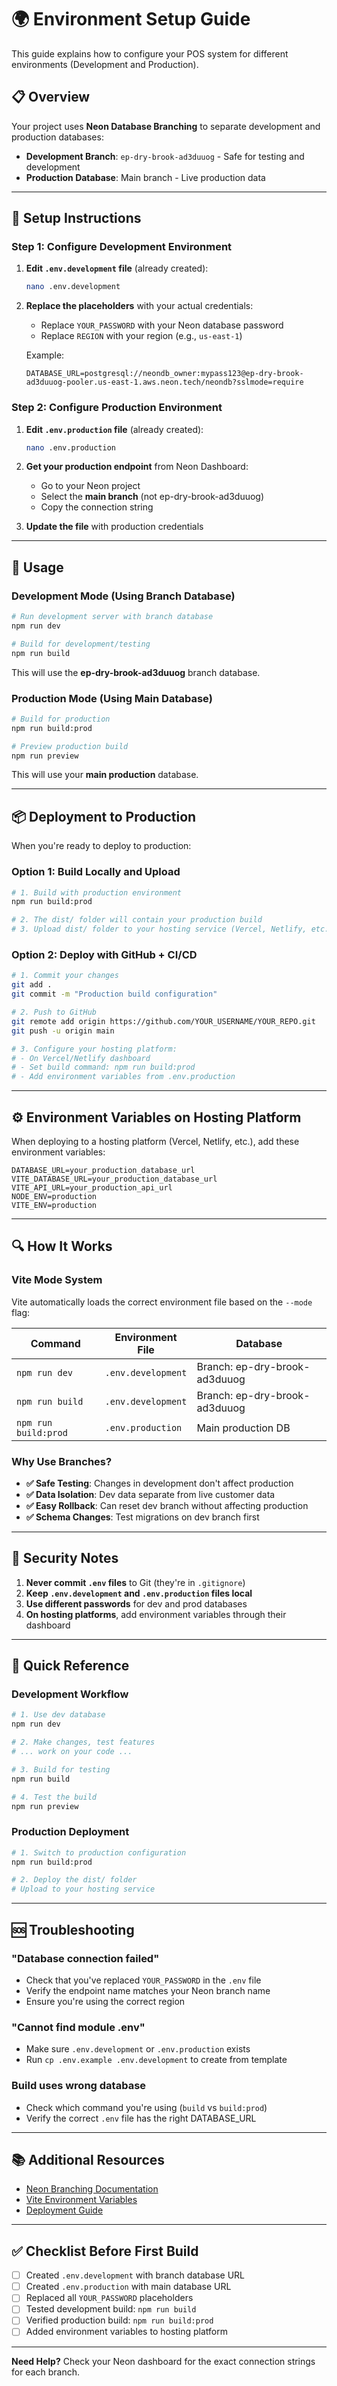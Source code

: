 # 🌍 Environment Setup Guide

This guide explains how to configure your POS system for different environments (Development and Production).

## 📋 Overview

Your project uses **Neon Database Branching** to separate development and production databases:

- **Development Branch**: `ep-dry-brook-ad3duuog` - Safe for testing and development
- **Production Database**: Main branch - Live production data

---

## 🔧 Setup Instructions

### Step 1: Configure Development Environment

1. **Edit `.env.development` file** (already created):
   ```bash
   nano .env.development
   ```

2. **Replace the placeholders** with your actual credentials:
   - Replace `YOUR_PASSWORD` with your Neon database password
   - Replace `REGION` with your region (e.g., `us-east-1`)
   
   Example:
   ```env
   DATABASE_URL=postgresql://neondb_owner:mypass123@ep-dry-brook-ad3duuog-pooler.us-east-1.aws.neon.tech/neondb?sslmode=require
   ```

### Step 2: Configure Production Environment

1. **Edit `.env.production` file** (already created):
   ```bash
   nano .env.production
   ```

2. **Get your production endpoint** from Neon Dashboard:
   - Go to your Neon project
   - Select the **main branch** (not ep-dry-brook-ad3duuog)
   - Copy the connection string
   
3. **Update the file** with production credentials

---

## 🚀 Usage

### Development Mode (Using Branch Database)

```bash
# Run development server with branch database
npm run dev

# Build for development/testing
npm run build
```

This will use the **ep-dry-brook-ad3duuog** branch database.

### Production Mode (Using Main Database)

```bash
# Build for production
npm run build:prod

# Preview production build
npm run preview
```

This will use your **main production** database.

---

## 📦 Deployment to Production

When you're ready to deploy to production:

### Option 1: Build Locally and Upload

```bash
# 1. Build with production environment
npm run build:prod

# 2. The dist/ folder will contain your production build
# 3. Upload dist/ folder to your hosting service (Vercel, Netlify, etc.)
```

### Option 2: Deploy with GitHub + CI/CD

```bash
# 1. Commit your changes
git add .
git commit -m "Production build configuration"

# 2. Push to GitHub
git remote add origin https://github.com/YOUR_USERNAME/YOUR_REPO.git
git push -u origin main

# 3. Configure your hosting platform:
# - On Vercel/Netlify dashboard
# - Set build command: npm run build:prod
# - Add environment variables from .env.production
```

---

## ⚙️ Environment Variables on Hosting Platform

When deploying to a hosting platform (Vercel, Netlify, etc.), add these environment variables:

```
DATABASE_URL=your_production_database_url
VITE_DATABASE_URL=your_production_database_url
VITE_API_URL=your_production_api_url
NODE_ENV=production
VITE_ENV=production
```

---

## 🔍 How It Works

### Vite Mode System

Vite automatically loads the correct environment file based on the `--mode` flag:

| Command | Environment File | Database |
|---------|-----------------|----------|
| `npm run dev` | `.env.development` | Branch: ep-dry-brook-ad3duuog |
| `npm run build` | `.env.development` | Branch: ep-dry-brook-ad3duuog |
| `npm run build:prod` | `.env.production` | Main production DB |

### Why Use Branches?

- **✅ Safe Testing**: Changes in development don't affect production
- **✅ Data Isolation**: Dev data separate from live customer data  
- **✅ Easy Rollback**: Can reset dev branch without affecting production
- **✅ Schema Changes**: Test migrations on dev branch first

---

## 🔐 Security Notes

1. **Never commit `.env` files** to Git (they're in `.gitignore`)
2. **Keep `.env.development` and `.env.production` files local**
3. **Use different passwords** for dev and prod databases
4. **On hosting platforms**, add environment variables through their dashboard

---

## 📝 Quick Reference

### Development Workflow
```bash
# 1. Use dev database
npm run dev

# 2. Make changes, test features
# ... work on your code ...

# 3. Build for testing
npm run build

# 4. Test the build
npm run preview
```

### Production Deployment
```bash
# 1. Switch to production configuration
npm run build:prod

# 2. Deploy the dist/ folder
# Upload to your hosting service
```

---

## 🆘 Troubleshooting

### "Database connection failed"
- Check that you've replaced `YOUR_PASSWORD` in the `.env` file
- Verify the endpoint name matches your Neon branch name
- Ensure you're using the correct region

### "Cannot find module .env"
- Make sure `.env.development` or `.env.production` exists
- Run `cp .env.example .env.development` to create from template

### Build uses wrong database
- Check which command you're using (`build` vs `build:prod`)
- Verify the correct `.env` file has the right DATABASE_URL

---

## 📚 Additional Resources

- [Neon Branching Documentation](https://neon.tech/docs/guides/branching)
- [Vite Environment Variables](https://vitejs.dev/guide/env-and-mode.html)
- [Deployment Guide](./DEPLOYMENT-GUIDE.md)

---

## ✅ Checklist Before First Build

- [ ] Created `.env.development` with branch database URL
- [ ] Created `.env.production` with main database URL  
- [ ] Replaced all `YOUR_PASSWORD` placeholders
- [ ] Tested development build: `npm run build`
- [ ] Verified production build: `npm run build:prod`
- [ ] Added environment variables to hosting platform

---

**Need Help?** Check your Neon dashboard for the exact connection strings for each branch.

